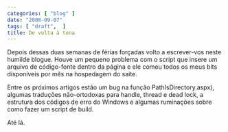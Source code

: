 ```yaml
---
categories: [ "blog" ]
date: "2008-09-07"
tags: [ "draft",  ]
title: De volta à tona
---
```

Depois dessas duas semanas de férias forçadas volto a escrever-vos neste humilde blogue. Houve um pequeno problema com o script que insere um arquivo de código-fonte dentro da página e ele comeu todos os meus bits disponíveis por mês na hospedagem do saite.

Entre os próximos artigos estão um bug na função PathIsDirectory.aspx), algumas traduções não-ortodoxas para handle, thread e dead lock, a estrutura dos códigos de erro do Windows e algumas ruminações sobre como fazer um script de build.

Até lá.

